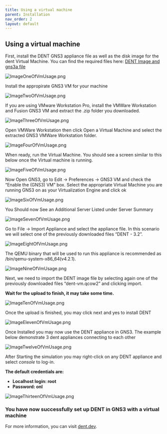 ```yaml
---
title: Using a virtual machine
parent: Installation
nav_order: 2
layout: default
---
```


## Using a virtual machine

First, install the DENT GNS3 appliance file as well as the disk
image for the dent Virtual Machine. You can find the required files
here: [DENT Image and gns3a file](https://1drv.ms/f/s!AkTUp6FU_dW0gt4dlXatZOhyr8boog?e=Ltqpa5.)

![ImageOneOfVmUsage.png](../Images/ImagesForGNS3/ImageOneOfVmUsage.png)

Install the appropirate GNS3 VM for your machine

![ImageTwoOfVmUsage.png](../Images/ImagesForGNS3/ImageTwoOfVmUsage.png)

If you are using VMware Workstation Pro, install the VMWare
Workstation and Fusion GNS3 VM and extract the .zip folder you
downloaded.

![ImageThreeOfVmUsage.png](../Images/ImagesForGNS3/ImageThreeOfVmUsage.png)

Open VMWare Workstation then click Open a Virtual Machine and
select the extracted GNS3 VMWare Workstation folder.

![ImageFourOfVmUsage.png](../Images/ImagesForGNS3/ImageFourOfVmUsage.png)

When ready, run the Virtual Machine. You should see a screen
similar to this below once the Virtual machine is running.

![ImageFiveOfVmUsage.png](../Images/ImagesForGNS3/ImageFiveOfVmUsage.png)

Now Open GNS3, go to Edit -> Preferences -> GNS3 VM and check
the “Enable the (GNS3) VM” box. Select the appropriate Virtual
Machine you are running GNS3 on as your Virtualization Engine
and click ok

![ImageSixOfVmUsage.png](../Images/ImagesForGNS3/ImageSixOfVmUsage.png)

You Should now See an Additional Server Listed under Server Summary

![ImageSevenOfVmUsage.png](../Images/ImagesForGNS3/ImageSevenOfVmUsage.png)

Go to File -> Import Appliance and select the appliance file.
In this scenario we will select one of the previously downloaded
files “DENT - 3.2”.

![ImageEightOfVmUsage.png](../Images/ImagesForGNS3/ImageEightOfVmUsage.png)

The QEMU binary that will be used to run this appliance is
recommended as /bin/qemu-system-x86_64(v4.2.1).

![ImageNineOfVmUsage.png](../Images/ImagesForGNS3/ImageNineOfVmUsage.png)

Next, we need to import the DENT image file by selecting again
one of the previously downloaded files “dent-vm.qcow2” and clicking
import.

**Wait for the upload to finish, it may take some time.**

![ImageTenOfVmUsage.png](../Images/ImagesForGNS3/ImageTenOfVmUsage.png)

Once the upload is finished, you may click next and yes to
install DENT

![ImageElevenOfVmUsage.png](../Images/ImagesForGNS3/ImageElevenOfVmUsage.png)

Once Installed you may now use the DENT appliance in GNS3.
The example below demonstrate 3 dent appliances connecting to
each other

![ImageTwelveOfVmUsage.png](../Images/ImagesForGNS3/ImageTwelveOfVmUsage.png)

After Starting the simulation you may right-click on any DENT
appliance and select _console_ to log-in.

**The default credentials are:**

- **Localhost login: root**
- **Password: onl**

![ImageThirteenOfVmUsage.png](../Images/ImagesForGNS3/ImageThirteenOfVmUsage.png)

### You have now successfully set up DENT in GNS3 with a virtual machine

For more information, you can visit [dent.dev](https://dent.dev).
